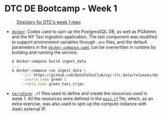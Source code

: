 # DTC DE Bootcamp - Week 1

> [Directory for DTC's week 1 repo](https://github.com/DataTalksClub/data-engineering-zoomcamp/tree/main/week_1_basics_n_setup)

- [`docker`](./docker/): Codes used to spin up the PostgresSQL DB, as well as PGAdmin and the NY Taxi ingestion application. The last component was modified to support environment variables through `.env` files, and the default parameters in the [`docker-compose.yaml`](./docker/docker-compose.yaml) can be overwritten in runtime by building and running the service:
    ```bash
    $ docker-compose build ingest_data
    ...
    $ docker-compose run ingest_data \
        --url https://github.com/DataTalksClub/nyc-tlc-data/releases/download/green/green_tripdata_2019-01.csv.gz \
        --source_name green \
        --table_name green_taxi_trips
    ```
- [`terraform`](./terraform/): `.tf` files used to define and create the resources used in week 1. All the resources were defined in the [`main.tf`](./terraform/main.tf) file, which, as an extra exercise, was also used to spin up the compute instance with static external IP. 
